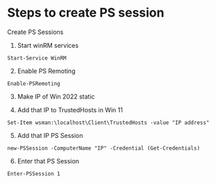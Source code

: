 # Steps to create PS session 

Create PS Sessions

1. Start winRM services

```shell
Start-Service WinRM
```

2. Enable PS Remoting

```shell
Enable-PSRemoting
```

3. Make IP of Win 2022 static

4. Add that IP to TrustedHosts in Win 11

```shell
Set-Item wsman:\localhost\Client\TrustedHosts -value "IP address"
```

5. Add that IP PS Session 

```shell
new-PSSession -ComputerName "IP" -Credential (Get-Credentials)
```

6. Enter that PS Session

```shell
Enter-PSSession 1
```

